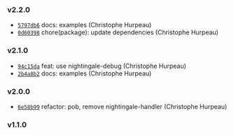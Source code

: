 ### v2.2.0

- [`5797db6`](https://github.com/nightingalejs/nightingale-console/commit/5797db692f1161c5906ebefb49d6ef69ba489da3) docs: examples (Christophe Hurpeau)
- [`0d60398`](https://github.com/nightingalejs/nightingale-console/commit/0d60398754a37d76e393b369f7662d52e06984ac) chore(package): update dependencies (Christophe Hurpeau)

### v2.1.0

- [`94c15da`](https://github.com/nightingalejs/nightingale-console/commit/94c15da727efa92621846c7988e7006892179f9a) feat: use nightingale-debug (Christophe Hurpeau)
- [`2b4a8b2`](https://github.com/nightingalejs/nightingale-console/commit/2b4a8b221a21a6ac5bf2f3850ffec780fed74fce) docs: examples (Christophe Hurpeau)

### v2.0.0

- [`6e58b99`](https://github.com/nightingalejs/nightingale-console/commit/6e58b9981e91d950aa493e40e19a2ee184979c96) refactor: pob, remove nightingale-handler (Christophe Hurpeau)

### v1.1.0
